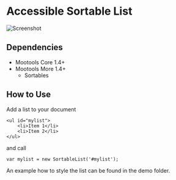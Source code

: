 Accessible Sortable List
========================

![Screenshot](http://www.accessiblemootoolsdemo.iao.fraunhofer.de/Mootools_Widgets/WidgetThumbs/SortableList.png)

Dependencies
------------

+ Mootools Core 1.4+
+ Mootools More 1.4+
    + Sortables 

How to Use
----------

Add a list to your document

    <ul id="mylist">
        <li>Item 1</li>
        <li>Item 2</li>
    </ul>
    
and call

    var mylist = new SortableList('#mylist');
    
An example how to style the list can be found in the demo folder.
